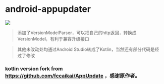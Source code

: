 # android-appupdater
[![](https://jitpack.io/v/menghx/android-appupdater.svg)](https://jitpack.io/#menghx/android-appupdater)

> 添加了VersionModelParser，可以把自己的http返回，转换成VersionModel，有利于兼容升级接口

> 其他未改动处均通过Android Studio转成了Kotlin，当然还有部分代码是经过了修改 

### kotlin version fork from https://github.com/fccaikai/AppUpdate ，感谢原作者。
